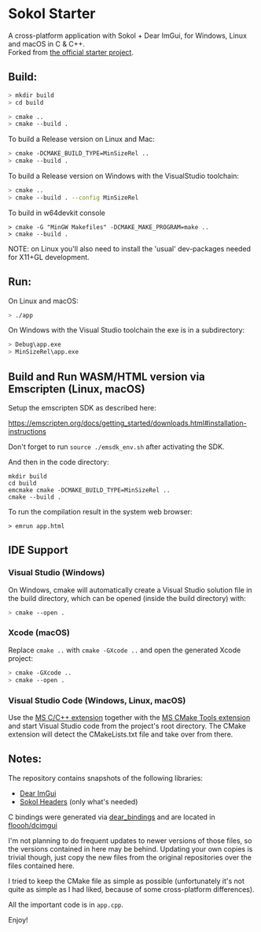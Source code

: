 # Sokol Starter

A cross-platform application with Sokol + Dear ImGui, for Windows, Linux and macOS in C & C++.  
Forked from [the official starter project](https://github.com/floooh/cimgui-sokol-starterkit).

## Build:

```bash
> mkdir build
> cd build

> cmake ..
> cmake --build .
```

To build a Release version on Linux and Mac:

```bash
> cmake -DCMAKE_BUILD_TYPE=MinSizeRel ..
> cmake --build .
```

To build a Release version on Windows with the VisualStudio toolchain:

```bash
> cmake ..
> cmake --build . --config MinSizeRel
```

To build in w64devkit console
```
> cmake -G "MinGW Makefiles" -DCMAKE_MAKE_PROGRAM=make ..
> cmake --build .
```
NOTE: on Linux you'll also need to install the 'usual' dev-packages needed for X11+GL development.

## Run:

On Linux and macOS:
```bash
> ./app
```

On Windows with the Visual Studio toolchain the exe is in a subdirectory:
```bash
> Debug\app.exe
> MinSizeRel\app.exe
```

## Build and Run WASM/HTML version via Emscripten (Linux, macOS)

Setup the emscripten SDK as described here:

https://emscripten.org/docs/getting_started/downloads.html#installation-instructions

Don't forget to run ```source ./emsdk_env.sh``` after activating the SDK.

And then in the code directory:

```
mkdir build
cd build
emcmake cmake -DCMAKE_BUILD_TYPE=MinSizeRel ..
cmake --build .
```

To run the compilation result in the system web browser:

```
> emrun app.html
```

## IDE Support

### Visual Studio (Windows)

On Windows, cmake will automatically create a Visual Studio solution file in
the build directory, which can be opened (inside the build directory) with:

```bash
> cmake --open .
```

### Xcode (macOS)

Replace ```cmake ..``` with ```cmake -GXcode ..``` and open the generated
Xcode project:

```bash
> cmake -GXcode ..
> cmake --open .
```

### Visual Studio Code (Windows, Linux, macOS)

Use the [MS C/C++ extension](https://marketplace.visualstudio.com/items?itemName=ms-vscode.cpptools)
together with the [MS CMake Tools extension](https://marketplace.visualstudio.com/items?itemName=ms-vscode.cmake-tools)
and start Visual Studio code from the project's root directory. The CMake
extension will detect the CMakeLists.txt file and take over from there.

## Notes:

The repository contains snapshots of the following libraries:

- [Dear ImGui](https://github.com/ocornut/imgui)
- [Sokol Headers](https://github.com/floooh/sokol) (only what's needed)

C bindings were generated via [dear_bindings](https://github.com/dearimgui/dear_bindings)
and are located in [floooh/dcimgui](https://github.com/floooh/dcimgui)

I'm not planning to do frequent updates to newer versions of those
files, so the versions contained in here may be behind. Updating
your own copies is trivial though, just copy the new files from
the original repositories over the files contained here.

I tried to keep the CMake file as simple as possible (unfortunately
it's not quite as simple as I had liked, because of some cross-platform
differences).

All the important code is in ```app.cpp```.

Enjoy!
